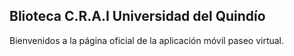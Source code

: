 ## Blioteca C.R.A.I Universidad del Quindío
Bienvenidos a la página oficial de la aplicación móvil paseo virtual.




